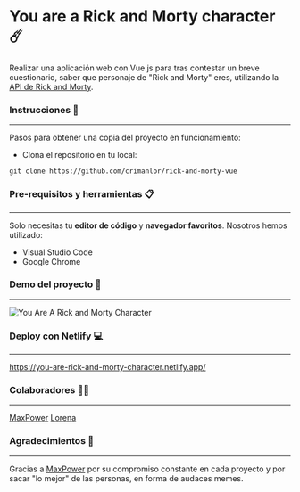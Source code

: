 # You are a Rick and Morty character ☄️

Realizar una aplicación web con Vue.js para tras contestar un breve cuestionario, saber que personaje de "Rick and Morty" eres, utilizando la [API de Rick and Morty](https://rickandmortyapi.com/).

### Instrucciones 🚀

---

Pasos para obtener una copia del proyecto en funcionamiento:

- Clona el repositorio en tu local:

`git clone https://github.com/crimanlor/rick-and-morty-vue`

### Pre-requisitos y herramientas 📋

---

Solo necesitas tu **editor de código** y **navegador favoritos**. Nosotros hemos utilizado:

- Visual Studio Code
- Google Chrome

### Demo del proyecto 🎥

---

![You Are A Rick and Morty Character](rickandmorty.gif)

### Deploy con Netlify 💻

---

https://you-are-rick-and-morty-character.netlify.app/

### Colaboradores 🙌🏼

---

[MaxPower](https://github.com/MaxPowerReforged)
[Lorena](https://github.com/crimanlor)

### Agradecimientos 🎁

---

Gracias a [MaxPower](https://github.com/MaxPowerReforged) por su compromiso constante en cada proyecto y por sacar "lo mejor" de las personas, en forma de audaces memes.
